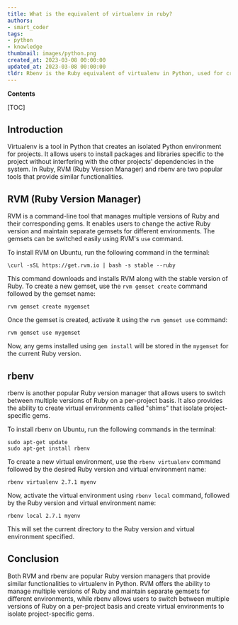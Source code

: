 ```yaml
---
title: What is the equivalent of virtualenv in ruby?
authors:
- smart_coder
tags:
- python
- knowledge
thumbnail: images/python.png
created_at: 2023-03-08 00:00:00
updated_at: 2023-03-08 00:00:00
tldr: Rbenv is the Ruby equivalent of virtualenv in Python, used for creating isolated Ruby environments.
---
```


**Contents**

[TOC]

## Introduction
Virtualenv is a tool in Python that creates an isolated Python environment for projects. It allows users to install packages and libraries specific to the project without interfering with the other projects' dependencies in the system. In Ruby, RVM (Ruby Version Manager) and rbenv are two popular tools that provide similar functionalities. 

## RVM (Ruby Version Manager)
RVM is a command-line tool that manages multiple versions of Ruby and their corresponding gems. It enables users to change the active Ruby version and maintain separate gemsets for different environments. The gemsets can be switched easily using RVM's `use` command. 

To install RVM on Ubuntu, run the following command in the terminal:

```
\curl -sSL https://get.rvm.io | bash -s stable --ruby
```

This command downloads and installs RVM along with the stable version of Ruby. To create a new gemset, use the `rvm gemset create` command followed by the gemset name:

```
rvm gemset create mygemset
```

Once the gemset is created, activate it using the `rvm gemset use` command:

```
rvm gemset use mygemset
```

Now, any gems installed using `gem install` will be stored in the `mygemset` for the current Ruby version. 

## rbenv
rbenv is another popular Ruby version manager that allows users to switch between multiple versions of Ruby on a per-project basis. It also provides the ability to create virtual environments called "shims" that isolate project-specific gems. 

To install rbenv on Ubuntu, run the following commands in the terminal:

```
sudo apt-get update
sudo apt-get install rbenv
```

To create a new virtual environment, use the `rbenv virtualenv` command followed by the desired Ruby version and virtual environment name:

```
rbenv virtualenv 2.7.1 myenv
```

Now, activate the virtual environment using `rbenv local` command, followed by the Ruby version and virtual environment name:

```
rbenv local 2.7.1 myenv
```

This will set the current directory to the Ruby version and virtual environment specified. 

## Conclusion
Both RVM and rbenv are popular Ruby version managers that provide similar functionalities to virtualenv in Python. RVM offers the ability to manage multiple versions of Ruby and maintain separate gemsets for different environments, while rbenv allows users to switch between multiple versions of Ruby on a per-project basis and create virtual environments to isolate project-specific gems.
